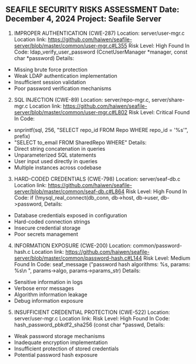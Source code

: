 SEAFILE SECURITY RISKS ASSESSMENT
Date: December 4, 2024
Project: Seafile Server
--------------------------------------

1. IMPROPER AUTHENTICATION (CWE-287)
Location: server/user-mgr.c
Location link: https://github.com/haiwen/seafile-server/blob/master/common/user-mgr.c#L355 
Risk Level: High
Found In Code: ldap_verify_user_password (CcnetUserManager *manager, const char *password)
Details:
- Missing brute force protection
- Weak LDAP authentication implementation
- Insufficient session validation
- Poor password verification mechanisms

2. SQL INJECTION (CWE-89)
Location: server/repo-mgr.c, server/share-mgr.c
Location link: https://github.com/haiwen/seafile-server/blob/master/common/user-mgr.c#L802
Risk Level: Critical
Found In Code: 
- snprintf(sql, 256, "SELECT repo_id FROM Repo WHERE repo_id = '%s'", prefix)
- "SELECT to_email FROM SharedRepo WHERE"
Details:
- Direct string concatenation in queries
- Unparameterized SQL statements
- User input used directly in queries
- Multiple instances across codebase

3. HARD-CODED CREDENTIALS (CWE-798)
Location: server/seaf-db.c
Location link: https://github.com/haiwen/seafile-server/blob/master/common/seaf-db.c#L864
Risk Level: High
Found In Code: if (!mysql_real_connect(db_conn, db->host, db->user, db->password,
Details:
- Database credentials exposed in configuration
- Hard-coded connection strings
- Insecure credential storage
- Poor secrets management

4. INFORMATION EXPOSURE (CWE-200)
Location: common/password-hash.c
Location link: https://github.com/haiwen/seafile-server/blob/master/common/password-hash.c#L144
Risk Level: Medium
Found In Code: seaf_message ("password hash algorithms: %s, params: %s\n ", params->algo, params->params_str)
Details:
- Sensitive information in logs
- Verbose error messages
- Algorithm information leakage
- Debug information exposure

5. INSUFFICIENT CREDENTIAL PROTECTION (CWE-522)
Location: server/user-mgr.c
Location link: 
Risk Level: High
Found In Code: hash_password_pbkdf2_sha256 (const char *passwd,
Details:
- Weak password storage mechanisms
- Inadequate encryption implementation
- Insufficient protection of stored credentials
- Potential password hash exposure